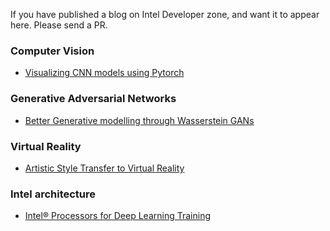 If you have published a blog on Intel Developer zone, and want it to appear here. Please send a PR.

### Computer Vision
- [Visualizing CNN models using Pytorch](https://software.intel.com/en-us/articles/visualising-cnn-models-using-pytorch)

### Generative Adversarial Networks
- [Better Generative modelling through Wasserstein GANs](https://software.intel.com/en-us/articles/better-generative-modelling-through-wasserstein-gans)

### Virtual Reality
- [Artistic Style Transfer to Virtual Reality ](https://software.intel.com/en-us/articles/art-em-artistic-style-transfer-to-virtual-reality-final-update)

### Intel architecture
- [Intel® Processors for Deep Learning Training](https://software.intel.com/en-us/articles/intel-processors-for-deep-learning-training)
